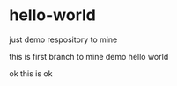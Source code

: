 # hello-world

just demo respository to mine

this is first branch to mine demo hello world

ok this is ok
